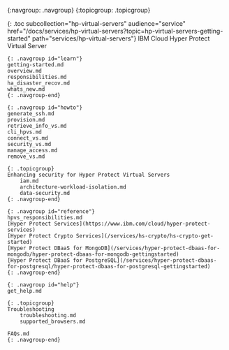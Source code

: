 {:navgroup: .navgroup}
{:topicgroup: .topicgroup}

{: .toc subcollection="hp-virtual-servers" audience="service" href="/docs/services/hp-virtual-servers?topic=hp-virtual-servers-getting-started" path="services/hp-virtual-servers"}
IBM Cloud Hyper Protect Virtual Server

    {: .navgroup id="learn"}
    getting-started.md
    overview.md
    responsibilities.md
    ha_disaster_recov.md
    whats_new.md
    {: .navgroup-end}

    {: .navgroup id="howto"}
    generate_ssh.md
    provision.md
    retrieve_info_vs.md
    cli_hpvs.md
    connect_vs.md
    security_vs.md
    manage_access.md
    remove_vs.md

    {: .topicgroup}
    Enhancing security for Hyper Protect Virtual Servers
        iam.md
        architecture-workload-isolation.md
        data-security.md
    {: .navgroup-end}

    {: .navgroup id="reference"}
    hpvs_responsibilities.md
    [Hyper Protect Services](https://www.ibm.com/cloud/hyper-protect-services)
    [Hyper Protect Crypto Services](/services/hs-crypto/hs-crypto-get-started)
    [Hyper Protect DBaaS for MongoDB](/services/hyper-protect-dbaas-for-mongodb/hyper-protect-dbaas-for-mongodb-gettingstarted)
    [Hyper Protect DBaaS for PostgreSQL](/services/hyper-protect-dbaas-for-postgresql/hyper-protect-dbaas-for-postgresql-gettingstarted)
    {: .navgroup-end}

    {: .navgroup id="help"}
    get_help.md

    {: .topicgroup}
    Troubleshooting
        troubleshooting.md
        supported_browsers.md

    FAQs.md
    {: .navgroup-end}

